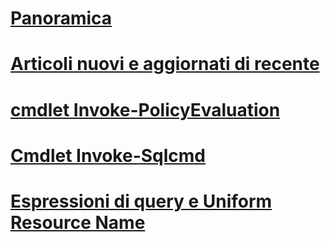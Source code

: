 # [Panoramica](database-engine-powershell-reference.md)  
# [Articoli nuovi e aggiornati di recente](new-updated-powershell.md)
# [cmdlet Invoke-PolicyEvaluation](invoke-policyevaluation-cmdlet.md)  
# [Cmdlet Invoke-Sqlcmd](invoke-sqlcmd-cmdlet.md)  
# [Espressioni di query e Uniform Resource Name](query-expressions-and-uniform-resource-names.md)  
